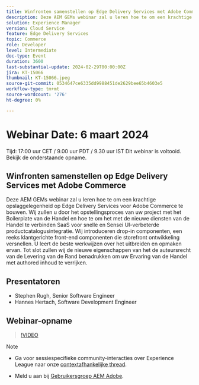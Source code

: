 ```yaml
---
title: Winfronten samenstellen op Edge Delivery Services met Adobe Commerce
description: Deze AEM GEMs webinar zal u leren hoe te om een krachtige opslaggelegenheid op Edge Delivery Services voor Adobe Commerce te bouwen. Wij zullen u door het opstellingsproces van uw project met het Boilerplate van de Handel en hoe te om het met de nieuwe diensten van de Handel te verbinden SaaS voor snelle en Sensei UI-verbeterde productcatalogusintegratie. Wij introduceren drop-in componenten, een reeks klantgerichte front-end componenten die storefront ontwikkeling versnellen. U leert de beste werkwijzen over het uitbreiden en opmaken ervan. Tot slot zullen wij de nieuwe eigenschappen van het de auteursrecht van de Levering van de Rand benadrukken om uw Ervaring van de Handel met authored inhoud te verrijken.
solution: Experience Manager
version: Cloud Service
feature: Edge Delivery Services
topic: Commerce
role: Developer
level: Intermediate
doc-type: Event
duration: 3600
last-substantial-update: 2024-02-29T00:00:00Z
jira: KT-15066
thumbnail: KT-15066.jpeg
source-git-commit: 0534647ce6335dd9988451de2629bee65b4603e5
workflow-type: tm+mt
source-wordcount: '276'
ht-degree: 0%

---
```


# Webinar Date: 6 maart 2024

Tijd: 17:00 uur CET / 9.00 uur PDT / 9.30 uur IST Dit webinar is voltooid. Bekijk de onderstaande opname.

## Winfronten samenstellen op Edge Delivery Services met Adobe Commerce

Deze AEM GEMs webinar zal u leren hoe te om een krachtige opslaggelegenheid op Edge Delivery Services voor Adobe Commerce te bouwen. Wij zullen u door het opstellingsproces van uw project met het Boilerplate van de Handel en hoe te om het met de nieuwe diensten van de Handel te verbinden SaaS voor snelle en Sensei UI-verbeterde productcatalogusintegratie. Wij introduceren drop-in componenten, een reeks klantgerichte front-end componenten die storefront ontwikkeling versnellen. U leert de beste werkwijzen over het uitbreiden en opmaken ervan. Tot slot zullen wij de nieuwe eigenschappen van het de auteursrecht van de Levering van de Rand benadrukken om uw Ervaring van de Handel met authored inhoud te verrijken.

## Presentatoren

* Stephen Rugh, Senior Software Engineer
* Hannes Hertach, Software Development Engineer

## Webinar-opname

>[!VIDEO](https://video.tv.adobe.com/v/3427729)

>[!NOTE]
> 
>* Ga voor sessiespecifieke community-interacties over Experience League naar onze [contextafhankelijke thread](https://adobe.ly/48m4dEm).
>
>* Meld u aan bij [Gebruikersgroep AEM Adobe](https://aem-augs.adobe.com/).
